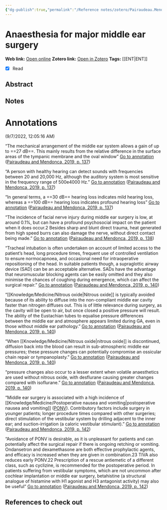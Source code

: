 ```yaml
---
{"dg-publish":true,"permalink":"/Reference notes/zotero/Pairaudeau.Mendonca2019/","title":"Anaesthesia for major middle ear surgery"}
---
```



# Anaesthesia for major middle ear surgery
**Web link:** [Open online](https://www.bjaed.org/article/S2058-5349(19)30016-2/fulltext#relatedArticles)
**Zotero link:** [Open in Zotero](zotero://select/items/@Pairaudeau.Mendonca2019)
**Tags:** [[ENT\|ENT]]
- [x] Read

## Abstract



## Notes
# Annotations  
(9/7/2022, 12:05:16 AM)

“The mechanical arrangement of the middle ear system allows a gain of up to ==27 dB==. This mainly results from the relative difference in the surface areas of the tympanic membrane and the oval window” [Go to annotation](zotero://open-pdf/library/items/ALCMLBJA?page=137&annotation=D8J8S4YW) ([Pairaudeau and Mendonca, 2019, p. 137](zotero://select/library/items/MH5LI34D))

“A person with healthy hearing can detect sounds with frequencies between 20 and 20,000 Hz, although the auditory system is most sensitive in the frequency range of 500e4000 Hz.” [Go to annotation](zotero://open-pdf/library/items/ALCMLBJA?page=137&annotation=HPAR6BFW) ([Pairaudeau and Mendonca, 2019, p. 137](zotero://select/library/items/MH5LI34D))

“In general terms, a ==30 dB== hearing loss indicates mild hearing loss, whereas a ==100 dB== hearing loss indicates profound hearing loss” [Go to annotation](zotero://open-pdf/library/items/ALCMLBJA?page=137&annotation=6ASGM7RR) ([Pairaudeau and Mendonca, 2019, p. 137](zotero://select/library/items/MH5LI34D))

“The incidence of facial nerve injury during middle ear surgery is low, at around 0.1%, but can have a profound psychosocial impact on the patient when it does occur.2 Besides sharp and blunt direct trauma, heat generated from high speed burrs can also damage the nerve, without direct contact being made.” [Go to annotation](zotero://open-pdf/library/items/ALCMLBJA?page=138&annotation=KN7ERZLQ) ([Pairaudeau and Mendonca, 2019, p. 138](zotero://select/library/items/MH5LI34D))

“Tracheal intubation is often undertaken on account of limited access to the patient’s head, long procedure times, frequent use of controlled ventilation to ensure normocapnoea, and occasional need for intraoperative repositioning of the head. In suitable patients though, a supraglottic airway device (SAD) can be an acceptable alternative. SADs have the advantage that neuromuscular blocking agents can be easily omitted and they also minimise the chances of coughing during emergence, which can affect the surgical repair.” [Go to annotation](zotero://open-pdf/library/items/ALCMLBJA?page=140&annotation=IFIMA24J) ([Pairaudeau and Mendonca, 2019, p. 140](zotero://select/library/items/MH5LI34D))

“[[Knowledge/Medicine/Nitrous oxide\|Nitrous oxide]] is typically avoided because of its ability to diffuse into the non-compliant middle ear cavity faster than nitrogen diffuses out. This is of little relevance during surgery, as the cavity will be open to air, but once closed a positive pressure will result. The ability of the Eustachian tubes to equalise pressure differences between the middle ear and atmosphere appears limited during GA, even in those without middle ear pathology.” [Go to annotation](zotero://open-pdf/library/items/ALCMLBJA?page=140&annotation=UF5NQEQV) ([Pairaudeau and Mendonca, 2019, p. 140](zotero://select/library/items/MH5LI34D))

“When [[Knowledge/Medicine/Nitrous oxide\|nitrous oxide]] is discontinued, diffusion back into the blood can result in sub-atmospheric middle ear pressures; these pressure changes can potentially compromise an ossicular chain repair or tympanoplasty.” [Go to annotation](zotero://open-pdf/library/items/ALCMLBJA?page=140&annotation=KJ9NJFTE) ([Pairaudeau and Mendonca, 2019, p. 140](zotero://select/library/items/MH5LI34D))

“pressure changes also occur to a lesser extent when volatile anaesthetics are used without nitrous oxide, with desflurane causing greater changes compared with isoflurane.” [Go to annotation](zotero://open-pdf/library/items/ALCMLBJA?page=140&annotation=MEZMYI7A) ([Pairaudeau and Mendonca, 2019, p. 140](zotero://select/library/items/MH5LI34D))

“Middle ear surgery is associated with a high incidence of [[Knowledge/Medicine/Postoperative nausea and vomiting\|postoperative nausea and vomiting]] ([PONV](../../Knowledge/Medicine/Postoperative%20nausea%20and%20vomiting.md)). Contributory factors include surgery in younger patients; longer procedure times compared with other surgeries; direct stimulation of the vestibular system by drilling adjacent to the inner ear; and suction-irrigation (a caloric vestibular stimulant).” [Go to annotation](zotero://open-pdf/library/items/ALCMLBJA?page=142&annotation=E2BFC82X) ([Pairaudeau and Mendonca, 2019, p. 142](zotero://select/library/items/MH5LI34D))

“Avoidance of PONV is desirable, as it is unpleasant for patients and can potentially affect the surgical repair if there is ongoing retching or vomiting. Ondansetron and dexamethasone are both effective prophylactic agents, and efficacy is increased when they are given in combination.23 TIVA also reduces early PONV.22 Prescription of a rescue antiemetic of a different class, such as cyclizine, is recommended for the postoperative period. In patients suffering from vestibular symptoms, which are not uncommon after cochlear implantation or middle ear surgery, betahistine (a structural analogue of histamine with H1 agonist and H3 antagonist activity) may also be useful” [Go to annotation](zotero://open-pdf/library/items/ALCMLBJA?page=142&annotation=7GVUH8AV) ([Pairaudeau and Mendonca, 2019, p. 142](zotero://select/library/items/MH5LI34D))

## References to check out